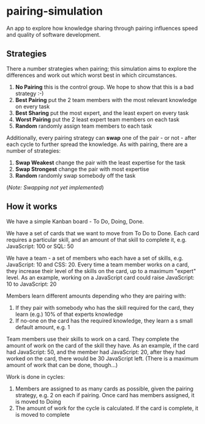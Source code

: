 # pairing-simulation

An app to explore how knowledge sharing through pairing influences speed and
quality of software development.

## Strategies

There a number strategies when pairing; this simulation aims to explore the
differences and work out which worst best in which circumstances.

1. **No Pairing** this is the control group. We hope to show that this is a bad strategy :-)
1. **Best Pairing** put the 2 team members with the most relevant knowledge on every task
1. **Best Sharing** put the most expert, and the least expert on every task
1. **Worst Pairing** put the 2 least expert team members on each task
1. **Random** randomly assign team members to each task

Additionally, every pairing strategy can **swap** one of the pair - or not - after
each cycle to further spread the knowledge. As with pairing, there are a number of
strategies:

1. **Swap Weakest** change the pair with the least expertise for the task
1. **Swap Strongest** change the pair with most expertise
1. **Random** randomly swap somebody off the task

(_Note: Swapping not yet implemented_)

## How it works

We have a simple Kanban board - To Do, Doing, Done.

We have a set of cards that we want to move from To Do to Done. Each card requires
a particular skill, and an amount of that skill to complete it, e.g. JavaScript: 100
or SQL: 50

We have a team - a set of members who each have a set of skills, e.g. JavaScript: 10
and CSS: 20. Every time a team member works on a card, they increase their level of the
skills on the card, up to a maximum "expert" level. As an example, working on a
JavaScript card could raise JavaScript: 10 to JavaScript: 20

Members learn different amounts depending who they are pairing with:
1. If they pair with somebody who has the skill required for the card, they learn (e.g.) 10% of that experts knowledge
1. If no-one on the card has the required knowledge, they learn a s small default amount, e.g. 1

Team members use their skills to work on a card. They complete the amount of work
on the card of the skill they have. As an example, if the card had JavaScript: 50,
and the member had JavaScript: 20, after they had worked on the card, there would
be 30 JavaScript left. (There is a maximum amount of work that can be done, though...)

Work is done in cycles:
1. Members are assigned to as many cards as possible, given the pairing strategy, e.g. 2 on each if pairing. Once  card has members assigned, it is moved to Doing
1. The amount of work for the cycle is calculated. If the card is complete, it is moved to complete
